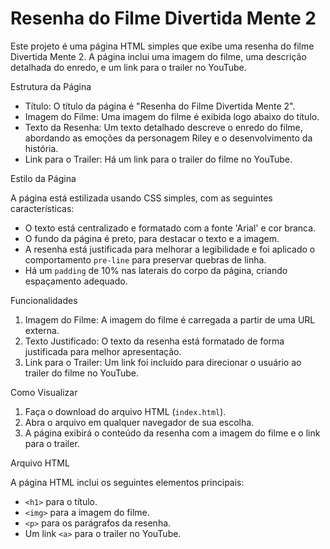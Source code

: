 # Resenha do Filme Divertida Mente 2

Este projeto é uma página HTML simples que exibe uma resenha do filme Divertida Mente 2. A página inclui uma imagem do filme, uma descrição detalhada do enredo, e um link para o trailer no YouTube.

Estrutura da Página

- Título: O título da página é "Resenha do Filme Divertida Mente 2".
- Imagem do Filme: Uma imagem do filme é exibida logo abaixo do título.
- Texto da Resenha: Um texto detalhado descreve o enredo do filme, abordando as emoções da personagem Riley e o desenvolvimento da história.
- Link para o Trailer: Há um link para o trailer do filme no YouTube.

Estilo da Página

A página está estilizada usando CSS simples, com as seguintes características:
- O texto está centralizado e formatado com a fonte 'Arial' e cor branca.
- O fundo da página é preto, para destacar o texto e a imagem.
- A resenha está justificada para melhorar a legibilidade e foi aplicado o comportamento `pre-line` para preservar quebras de linha.
- Há um `padding` de 10% nas laterais do corpo da página, criando espaçamento adequado.

Funcionalidades

1. Imagem do Filme: A imagem do filme é carregada a partir de uma URL externa.
2. Texto Justificado: O texto da resenha está formatado de forma justificada para melhor apresentação.
3. Link para o Trailer: Um link foi incluído para direcionar o usuário ao trailer do filme no YouTube.

Como Visualizar

1. Faça o download do arquivo HTML (`index.html`).
2. Abra o arquivo em qualquer navegador de sua escolha.
3. A página exibirá o conteúdo da resenha com a imagem do filme e o link para o trailer.

Arquivo HTML

A página HTML inclui os seguintes elementos principais:
- `<h1>` para o título.
- `<img>` para a imagem do filme.
- `<p>` para os parágrafos da resenha.
- Um link `<a>` para o trailer no YouTube.
